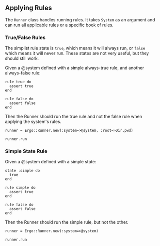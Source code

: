 ## Applying Rules

The `Runner` class handles running rules. It takes `System` as an argument and
can run all applicable rules or a specific book of rules.

### True/False Rules

The simplist rule state is `true`, which means it will always run, or
`false` which means it will never run. These states are not very useful,
but they should still work.

Given a @system defined with a simple always-true rule, and another
always-false rule:

    rule true do
      assert true
    end

    rule false do
      assert false
    end

Then the Runner should run the true rule and not the false rule when
applying the system's rules.

    runner = Ergo::Runner.new(:system=>@system, :root=>Dir.pwd)

    runner.run

### Simple State Rule

Given a @system defined with a simple state:

    state :simple do
      true
    end

    rule simple do
      assert true
    end

    rule false do
      assert false
    end

Then the Runner should run the simple rule, but not the other.

    runner = Ergo::Runner.new(:system=>@system)

    runner.run

